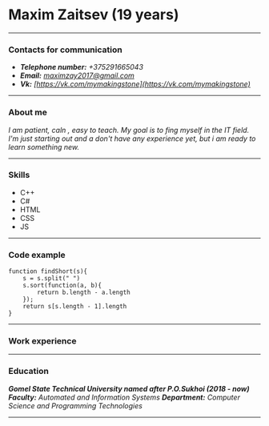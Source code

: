 # Maxim Zaitsev (19 years)

---

### Contacts for communication

- **_Telephone number:_** _+375291665043_
- **_Email:_** *maximzay2017@gmail.com*
- **_Vk:_** _[https://vk.com/mymakingstone](https://vk.com/mymakingstone)_

---

### About me

_I am patient, caln , easy to teach. My goal is to fing myself in the IT field. I'm just starting out and a don't have any experience yet, but i am ready to learn something new._

---

### Skills

- C++
- C#
- HTML
- CSS
- JS

---

### Code example

```
function findShort(s){
    s = s.split(" ")
    s.sort(function(a, b){
        return b.length - a.length
    });
    return s[s.length - 1].length
}
```

---

### Work experience

---

### Education

**_Gomel State Technical University named after P.O.Sukhoi (2018 - now)_**
**_Faculty:_** _Automated and Information Systems_
**_Department:_** _Computer Science and Programming Technologies_

---
